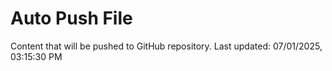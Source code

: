 # Auto Push File

Content that will be pushed to GitHub repository.
Last updated: 07/01/2025, 03:15:30 PM